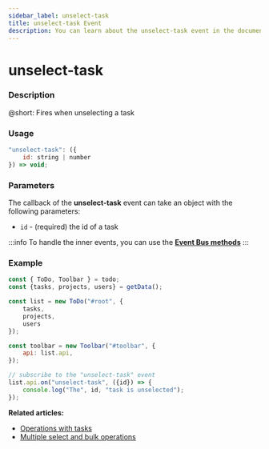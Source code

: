 ```yaml
---
sidebar_label: unselect-task
title: unselect-task Event
description: You can learn about the unselect-task event in the documentation of the DHTMLX JavaScript To Do List library. Browse developer guides and API reference, try out code examples and live demos, and download a free 30-day evaluation version of DHTMLX To Do List.
---
```


# unselect-task

### Description

@short: Fires when unselecting a task

### Usage

```js
"unselect-task": ({
    id: string | number
}) => void;
```
### Parameters

The callback of the **unselect-task** event can take an object with the following parameters:

- `id` - (required) the id of a task

:::info
To handle the inner events, you can use the [**Event Bus methods**](category/event-bus-methods.md)
:::

### Example

~~~js {15-17}
const { ToDo, Toolbar } = todo;
const {tasks, projects, users} = getData();

const list = new ToDo("#root", {
	tasks,
    projects,
    users
});

const toolbar = new Toolbar("#toolbar", {
	api: list.api,
});

// subscribe to the "unselect-task" event
list.api.on("unselect-task", ({id}) => {
    console.log("The", id, "task is unselected");
});
~~~

**Related articles:**
- [Operations with tasks](guides/task_operations.md)
- [Multiple select and bulk operations](guides/multiselection.md)